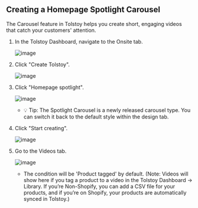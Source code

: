 ## Creating a Homepage Spotlight Carousel

The Carousel feature in Tolstoy helps you create short, engaging videos that catch your customers' attention.

1. In the Tolstoy Dashboard, navigate to the Onsite tab.

   ![image](https://github.com/user-attachments/assets/ccbb7f2c-e4c9-4c34-a868-8a4c23e9fa14)

2. Click "Create Tolstoy".

   ![image](https://github.com/user-attachments/assets/18f42325-f4d5-446f-b671-8719dc3459d1)

3. Click "Homepage spotlight".

   ![image](https://github.com/user-attachments/assets/b478ed66-03d0-45e2-9200-5b9c5b9af80e)

   - 💡 Tip: The Spotlight Carousel is a newly released carousel type. You can switch it back to the default style within the design tab.
    
4. Click "Start creating".

   ![image](https://github.com/user-attachments/assets/24b191f6-fa9a-43d0-8e8c-35300b813eee)

5. Go to the Videos tab.

   ![image](https://github.com/GoTolstoy/tolstoy-toly-kb/assets/159800692/e29220f2-94da-4edf-9d11-26e5ac689ef3)

   - The condition will be 'Product tagged' by default. (Note: Videos will show here if you tag a product to a video in the Tolstoy Dashboard -> Library. If you’re Non-Shopify, you can add a CSV file for your products, and if you’re on Shopify, your products are automatically synced in Tolstoy.)

